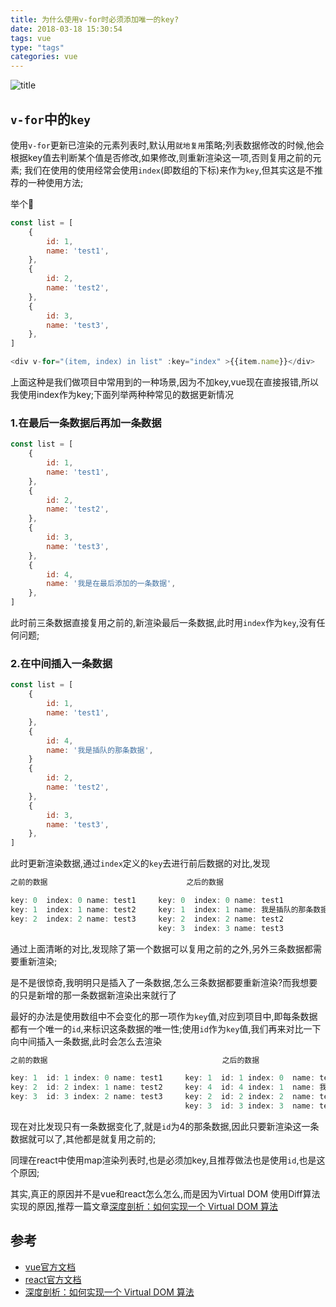 ```yaml
---
title: 为什么使用v-for时必须添加唯一的key?
date: 2018-03-18 15:30:54
tags: vue
type: "tags"
categories: vue
---
```

![title](http://upload-images.jianshu.io/upload_images/1541368-d9be1b3b39abc037?imageMogr2/auto-orient/strip%7CimageView2/2/w/1240)
<!--more-->

## `v-for`中的`key`

使用`v-for`更新已渲染的元素列表时,默认用`就地复用`策略;列表数据修改的时候,他会根据key值去判断某个值是否修改,如果修改,则重新渲染这一项,否则复用之前的元素;
我们在使用的使用经常会使用`index`(即数组的下标)来作为`key`,但其实这是不推荐的一种使用方法;

举个🌰

```js
const list = [
    {
        id: 1,
        name: 'test1',
    },
    {
        id: 2,
        name: 'test2',
    },
    {
        id: 3,
        name: 'test3',
    },
]
```
```js
<div v-for="(item, index) in list" :key="index" >{{item.name}}</div>
```
上面这种是我们做项目中常用到的一种场景,因为不加key,vue现在直接报错,所以我使用index作为key;下面列举两种种常见的数据更新情况

### 1.在最后一条数据后再加一条数据

```js
const list = [
    {
        id: 1,
        name: 'test1',
    },
    {
        id: 2,
        name: 'test2',
    },
    {
        id: 3,
        name: 'test3',
    },
    {
        id: 4,
        name: '我是在最后添加的一条数据',
    },
]
```
此时前三条数据直接复用之前的,新渲染最后一条数据,此时用`index`作为`key`,没有任何问题;

### 2.在中间插入一条数据
```js
const list = [
    {
        id: 1,
        name: 'test1',
    },
    {
        id: 4,
        name: '我是插队的那条数据',
    }
    {
        id: 2,
        name: 'test2',
    },
    {
        id: 3,
        name: 'test3',
    },
]
```
此时更新渲染数据,通过`index`定义的`key`去进行前后数据的对比,发现


```js
之前的数据                               之后的数据

key: 0  index: 0 name: test1     key: 0  index: 0 name: test1
key: 1  index: 1 name: test2     key: 1  index: 1 name: 我是插队的那条数据
key: 2  index: 2 name: test3     key: 2  index: 2 name: test2
                                 key: 3  index: 3 name: test3
```
通过上面清晰的对比,发现除了第一个数据可以复用之前的之外,另外三条数据都需要重新渲染;

是不是很惊奇,我明明只是插入了一条数据,怎么三条数据都要重新渲染?而我想要的只是新增的那一条数据新渲染出来就行了

最好的办法是使用数组中不会变化的那一项作为`key`值,对应到项目中,即每条数据都有一个唯一的`id`,来标识这条数据的唯一性;使用`id`作为`key`值,我们再来对比一下向中间插入一条数据,此时会怎么去渲染


```js
之前的数据                                       之后的数据

key: 1  id: 1 index: 0 name: test1     key: 1  id: 1 index: 0  name: test1
key: 2  id: 2 index: 1 name: test2     key: 4  id: 4 index: 1  name: 我是插队的那条数据
key: 3  id: 3 index: 2 name: test3     key: 2  id: 2 index: 2  name: test2
                                       key: 3  id: 3 index: 3  name: test3
```
现在对比发现只有一条数据变化了,就是`id`为4的那条数据,因此只要新渲染这一条数据就可以了,其他都是就复用之前的;

同理在react中使用map渲染列表时,也是必须加key,且推荐做法也是使用`id`,也是这个原因;

其实,真正的原因并不是vue和react怎么怎么,而是因为Virtual DOM 使用Diff算法实现的原因,推荐一篇文章[深度剖析：如何实现一个 Virtual DOM 算法](https://github.com/livoras/blog/issues/13)

## 参考
- [vue官方文档](https://cn.vuejs.org/v2/guide/list.html#%E6%95%B0%E7%BB%84%E6%9B%B4%E6%96%B0%E6%A3%80%E6%B5%8B)
- [react官方文档](https://reactjs.org/docs/lists-and-keys.html)
- [深度剖析：如何实现一个 Virtual DOM 算法](https://github.com/livoras/blog/issues/13)